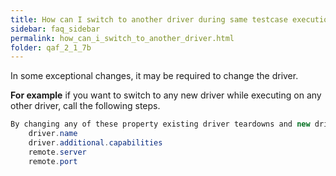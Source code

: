 ```yaml
---
title: How can I switch to another driver during same testcase execution.
sidebar: faq_sidebar
permalink: how_can_i_switch_to_another_driver.html
folder: qaf_2_1_7b
---
```


In some exceptional changes, it may be required to change the driver.

**For example** if you want to switch to any new driver while executing on any other driver, call the following steps.

```java
By changing any of these property existing driver teardowns and new driver instance creates
	driver.name
	driver.additional.capabilities
	remote.server
	remote.port

```			

 

